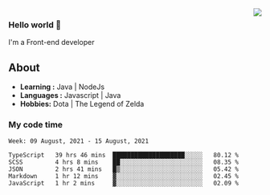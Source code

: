 <img align='right' src="https://github-readme-stats.vercel.app/api?username=jumodada&show_icons=true&theme=vue">

### Hello world 👋

I'm a Front-end developer 
    
## About
-  **Learning :** Java | NodeJs
-  **Languages :** Javascript | Java
-  **Hobbies:** Dota | The Legend of Zelda

### My code time

<!--START_SECTION:waka-->
```text
Week: 09 August, 2021 - 15 August, 2021

TypeScript   39 hrs 46 mins  ████████████████████░░░░░   80.12 % 
SCSS         4 hrs 8 mins    ██░░░░░░░░░░░░░░░░░░░░░░░   08.35 % 
JSON         2 hrs 41 mins   █▒░░░░░░░░░░░░░░░░░░░░░░░   05.42 % 
Markdown     1 hr 12 mins    ▓░░░░░░░░░░░░░░░░░░░░░░░░   02.45 % 
JavaScript   1 hr 2 mins     ▓░░░░░░░░░░░░░░░░░░░░░░░░   02.09 % 
```
<!--END_SECTION:waka-->
